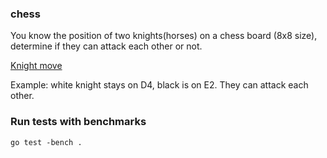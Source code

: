 ### chess

You know the position of two knights(horses) on a chess board (8x8 size), determine if they can attack each other or not.

[Knight move](https://en.wikipedia.org/wiki/Knight_(chess))

Example: white knight stays on D4, black is on E2. They can attack each other.

### Run tests with benchmarks

```
go test -bench .
```